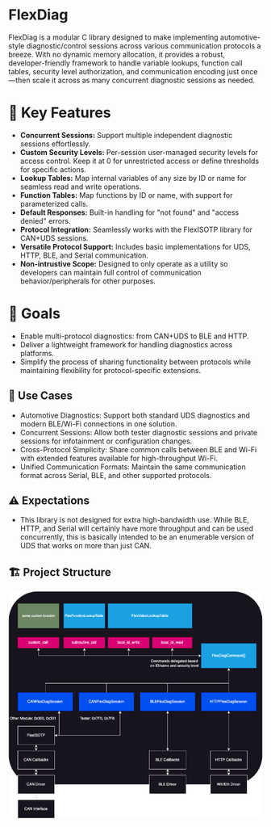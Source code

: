 # FlexDiag
FlexDiag is a modular C library designed to make implementing automotive-style diagnostic/control sessions across various communication protocols a breeze. With no dynamic memory allocation, it provides a robust, developer-friendly framework to handle variable lookups, function call tables, security level authorization, and communication encoding just once—then scale it across as many concurrent diagnostic sessions as needed.

# 🚀 Key Features
- **Concurrent Sessions:** Support multiple independent diagnostic sessions effortlessly.
- **Custom Security Levels:** Per-session user-managed security levels for access control. Keep it at 0 for unrestricted access or define thresholds for specific actions.
- **Lookup Tables:** Map internal variables of any size by ID or name for seamless read and write operations.
- **Function Tables:** Map functions by ID or name, with support for parameterized calls.
- **Default Responses:** Built-in handling for "not found" and "access denied" errors.
- **Protocol Integration:** Seamlessly works with the FlexISOTP library for CAN+UDS sessions.
- **Versatile Protocol Support:** Includes basic implementations for UDS, HTTP, BLE, and Serial communication.
- **Non-intrustive Scope:** Designed to only operate as a utility so developers can maintain full control of communication behavior/peripherals for other purposes.

# 🎯 Goals
- Enable multi-protocol diagnostics: from CAN+UDS to BLE and HTTP.
- Deliver a lightweight framework for handling diagnostics across platforms.
- Simplify the process of sharing functionality between protocols while maintaining flexibility for protocol-specific extensions.

## 📖 Use Cases
- Automotive Diagnostics: Support both standard UDS diagnostics and modern BLE/Wi-Fi connections in one solution.
- Concurrent Sessions: Allow both tester diagnostic sessions and private sessions for infotainment or configuration changes.
- Cross-Protocol Simplicity: Share common calls between BLE and Wi-Fi with extended features available for high-throughput Wi-Fi.
- Unified Communication Formats: Maintain the same communication format across Serial, BLE, and other supported protocols.

## ⚠️ Expectations
- This library is not designed for extra high-bandwidth use. While BLE, HTTP, and Serial will certainly have more throughput and can be used concurrently, this is basically intended to be an enumerable version of UDS that works on more than just CAN.

## 🏗️ Project Structure
<img src="resources/flexdiag_structure.png" width="650rem"/>